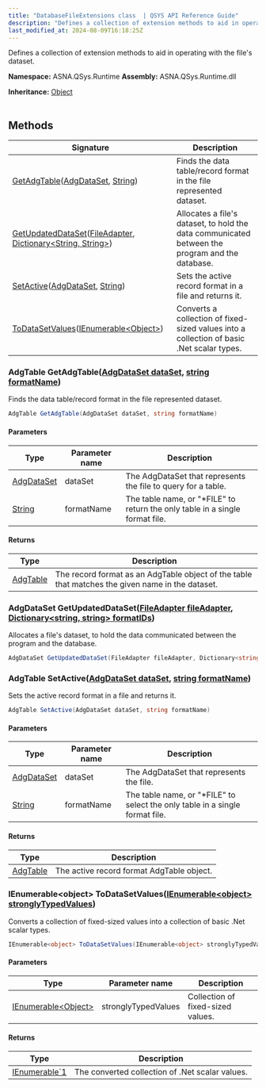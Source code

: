 ```yaml
---
title: "DatabaseFileExtensions class  | QSYS API Reference Guide"
description: "Defines a collection of extension methods to aid in operating with the file&#39;s dataset. "
last_modified_at: 2024-08-09T16:18:25Z
---
```


Defines a collection of extension methods to aid in operating with the file's dataset.

**Namespace:** ASNA.QSys.Runtime
**Assembly:** ASNA.QSys.Runtime.dll

**Inheritance:** [Object](https://docs.microsoft.com/en-us/dotnet/api/system.object)
<br>
<br>

## Methods

| Signature | Description |
| --- | --- |
| [GetAdgTable](#adgtable-getadgtableadgdataset-dataset-string-formatname)([AdgDataSet](/reference/datagate/datagate-client/adg-data-set.html), [String](https://docs.microsoft.com/en-us/dotnet/api/system.string)) | Finds the data table/record format in the file represented  dataset.
| [GetUpdatedDataSet](#adgdataset-getupdateddatasetfileadapter-fileadapter-dictionary-string-string-formatids)([FileAdapter](/reference/datagate/datagate-client/file-adapter.html), [Dictionary\<String, String\>](https://learn.microsoft.com/en-us/dotnet/api/system.collections.generic.dictionary-2?view=net-8.0)) | Allocates a file's dataset, to hold the data communicated between the program and the database.
| [SetActive](#adgtable-setactiveadgdataset-dataset-string-formatname)([AdgDataSet](/reference/datagate/datagate-client/adg-data-set.html), [String](https://docs.microsoft.com/en-us/dotnet/api/system.string)) | Sets the active record format in a file and returns it.
| [ToDataSetValues](#ienumerable-object-todatasetvaluesienumerable-object-stronglytypedvalues)([IEnumerable\<Object\>](https://learn.microsoft.com/en-us/dotnet/api/system.collections.generic.ienumerable-1?view=net-8.0)) | Converts a collection of fixed-sized values into a collection of basic .Net scalar types.

### AdgTable GetAdgTable([AdgDataSet dataSet](/reference/datagate/datagate-client/adg-data-set.html), [string formatName](https://learn.microsoft.com/en-us/dotnet/api/system.string?view=net-8.0))

Finds the data table/record format in the file represented  dataset.

```cs
AdgTable GetAdgTable(AdgDataSet dataSet, string formatName)
```

#### Parameters

| Type | Parameter name | Description
| --- | --- | ---
| [AdgDataSet](/reference/datagate/datagate-client/adg-data-set.html) | dataSet | The AdgDataSet that represents the file to query for a table.
| [String](https://docs.microsoft.com/en-us/dotnet/api/system.string) | formatName | The table name, or "*FILE" to return the only table in a single format file.

#### Returns

| Type | Description
| --- | ---
| [AdgTable](/reference/datagate/datagate-client/adg-table.html) | The record format as an AdgTable object of the table that matches the given name in the dataset.

### AdgDataSet GetUpdatedDataSet([FileAdapter fileAdapter](/reference/datagate/datagate-client/file-adapter.html), [Dictionary\<string, string\> formatIDs](https://learn.microsoft.com/en-us/dotnet/api/system.collections.generic.dictionary-2?view=net-8.0))

Allocates a file's dataset, to hold the data communicated between the program and the database.

```cs
AdgDataSet GetUpdatedDataSet(FileAdapter fileAdapter, Dictionary<string, string> formatIDs)
```

### AdgTable SetActive([AdgDataSet dataSet](/reference/datagate/datagate-client/adg-data-set.html), [string formatName](https://learn.microsoft.com/en-us/dotnet/api/system.string?view=net-8.0))

Sets the active record format in a file and returns it.

```cs
AdgTable SetActive(AdgDataSet dataSet, string formatName)
```

#### Parameters

| Type | Parameter name | Description
| --- | --- | ---
| [AdgDataSet](/reference/datagate/datagate-client/adg-data-set.html) | dataSet | The AdgDataSet that represents the file.
| [String](https://docs.microsoft.com/en-us/dotnet/api/system.string) | formatName | The table name, or "*FILE" to select the only table in a single format file.

#### Returns

| Type | Description
| --- | ---
| [AdgTable](/reference/datagate/datagate-client/adg-table.html) | The active record format AdgTable object.

### IEnumerable\<object\> ToDataSetValues([IEnumerable\<object\> stronglyTypedValues](https://learn.microsoft.com/en-us/dotnet/api/system.collections.generic.ienumerable-1?view=net-8.0))

Converts a collection of fixed-sized values into a collection of basic .Net scalar types.

```cs
IEnumerable<object> ToDataSetValues(IEnumerable<object> stronglyTypedValues)
```

#### Parameters

| Type | Parameter name | Description
| --- | --- | ---
| [IEnumerable\<Object\>](https://learn.microsoft.com/en-us/dotnet/api/system.collections.generic.ienumerable-1?view=net-8.0) | stronglyTypedValues | Collection of fixed-sized values.

#### Returns

| Type | Description
| --- | ---
| [IEnumerable`1](https://learn.microsoft.com/en-us/dotnet/api/system.collections.generic.ienumerable-1?view=net-8.0) | The converted collection of .Net scalar values.
